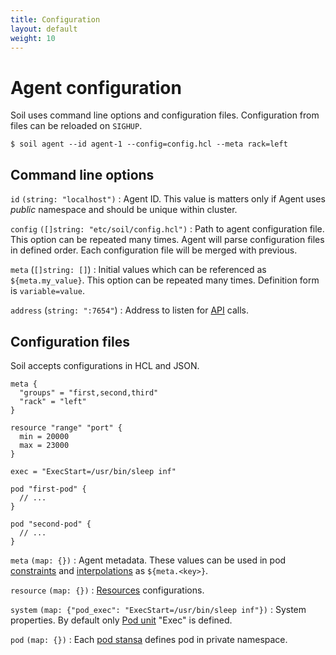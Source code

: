 ```yaml
---
title: Configuration
layout: default
weight: 10
---
```


# Agent configuration

Soil uses command line options and configuration files. Configuration from 
files can be reloaded on `SIGHUP`.

```shell
$ soil agent --id agent-1 --config=config.hcl --meta rack=left
```

## Command line options

`id` `(string: "localhost")`
: Agent ID. This value is matters only if Agent uses *public* namespace and should be unique within cluster.

`config` `([]string: "etc/soil/config.hcl")`
: Path to agent configuration file. This option can be repeated many times. Agent will parse configuration files in defined order. Each configuration file will be merged with previous.

`meta` (`[]string: []`)
: Initial values which can be referenced as `${meta.my_value}`. This option can be repeated many times. Definition form is `variable=value`.

`address` (`string: ":7654"`) 
: Address to listen for [API]({{site.baseurl}}/api) calls.  

## Configuration files

Soil accepts configurations in HCL and JSON.

```hcl
meta {
  "groups" = "first,second,third"
  "rack" = "left"
}

resource "range" "port" {
  min = 20000
  max = 23000
}

exec = "ExecStart=/usr/bin/sleep inf"

pod "first-pod" {
  // ...
}

pod "second-pod" {
  // ...
}
```

`meta` `(map: {})` 
: Agent metadata. These values can be used in pod [constraints]({{site.baseurl}}/pod/constraint) and [interpolations]({{site.baseurl}}/pod/interpolation) as `${meta.<key>}`.

`resource` `(map: {})`
: [Resources]({{site.baseurl}}/agent/resources) configurations.

`system` `(map: {"pod_exec": "ExecStart=/usr/bin/sleep inf"})` 
: System properties. By default only [Pod unit]({{site.baseurl}}/pod/internals) "Exec" is defined.

`pod` `(map: {})`
: Each [pod stansa]({{site.baseurl}}/pod) defines pod in private namespace.